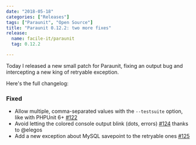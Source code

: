 ```yaml
---
date: "2018-05-18"
categories: ["Releases"]
tags: ["Paraunit", "Open Source"]
title: "Paraunit 0.12.2: two more fixes"
release:
  name: facile-it/paraunit
  tag: 0.12.2

---
```


Today I released a new small patch for Paraunit, fixing an output bug and intercepting a new king of retryable exception.
<!--more-->

Here's the full changelog:

### Fixed
 * Allow multiple, comma-separated values with the `--testsuite` option, like with PHPUnit 6+ [#122](https://github.com/facile-it/paraunit/pull/122)
 * Avoid letting the colored console output blink (dots, errors) [#124](https://github.com/facile-it/paraunit/pull/124) thanks to @elegos 
 * Add a new exception about MySQL savepoint to the retryable ones [#125](https://github.com/facile-it/paraunit/pull/125)
